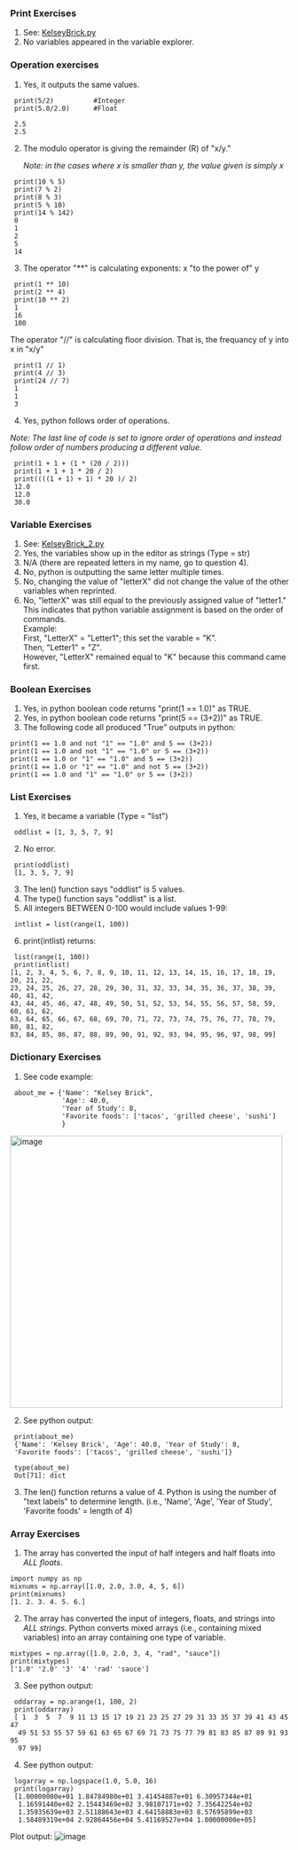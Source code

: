 ### Print Exercises
1. See: [KelseyBrick.py](https://github.com/KelseyBrick/PSYCHO-403-Fall-2022/blob/main/Assignment%202/KelseyBrick.py)
2. No variables appeared in the variable explorer.

### Operation exercises
1. Yes, it outputs the same values.
 ```
  print(5/2)          #Integer
  print(5.0/2.0)      #Float
  
  2.5
  2.5
 ```
2. The modulo operator is giving the remainder (R) of "x/y."

   *Note: in the cases where x is smaller than y, the value given is simply x*
 ```
  print(10 % 5)
  print(7 % 2)
  print(8 % 3)
  print(5 % 10)
  print(14 % 142)
  0
  1
  2
  5
  14
 ```
3. The operator "**" is calculating exponents: x "to the power of" y
 ```
  print(1 ** 10)
  print(2 ** 4)
  print(10 ** 2)
  1
  16
  100
 ```
   The operator "//" is calculating floor division. That is, the frequancy of y into x in "x/y"
 ```
  print(1 // 1)
  print(4 // 3)
  print(24 // 7)
  1
  1
  3
 ```
4. Yes, python follows order of operations. 

  *Note: The last line of code is set to ignore order of operations and instead follow order of numbers producing a different value.*
 ```
  print(1 + 1 + (1 * (20 / 2)))
  print(1 + 1 + 1 * 20 / 2)
  print((((1 + 1) + 1) * 20 )/ 2)
  12.0
  12.0
  30.0
```

### Variable Exercises
1. See: [KelseyBrick_2.py](https://github.com/KelseyBrick/PSYCHO-403-Fall-2022/blob/main/Assignment%202/KelseyBrick_2.py)
2. Yes, the variables show up in the editor as strings (Type = str)
3. N/A (there are repeated letters in my name, go to question 4).
4. No, python is outputting the same letter multiple times.
5. No, changing the value of "letterX" did not change the value of the other variables when reprinted.
6. No, "letterX" was still equal to the previously assigned value of "letter1." 
   This indicates that python variable assignment is based on the order of commands.
   <br>
   Example: <br>
     First, "LetterX" = "Letter1"; this set the varable = "K". <br>
     Then, "Letter1" = "Z". <br>
     However, "LetterX" remained equal to "K" because this command came first.

### Boolean Exercises
1. Yes, in python boolean code returns "print(1 == 1.0)" as TRUE.
2. Yes, in python boolean code returns "print(5 == (3+2))" as TRUE.
3. The following code all produced "True" outputs in python:
```
print(1 == 1.0 and not "1" == "1.0" and 5 == (3+2))
print(1 == 1.0 and not "1" == "1.0" or 5 == (3+2))
print(1 == 1.0 or "1" == "1.0" and 5 == (3+2))
print(1 == 1.0 or "1" == "1.0" and not 5 == (3+2))
print(1 == 1.0 and "1" == "1.0" or 5 == (3+2))
```

### List Exercises
1. Yes, it became a variable (Type = "list")
```
 oddlist = [1, 3, 5, 7, 9]
```
2. No error.
```
 print(oddlist)
 [1, 3, 5, 7, 9]
```
3. The len() function says "oddlist" is 5 values.
4. The type() function says "oddlist" is a list.
5. All integers BETWEEN 0-100 would include values 1-99:
```
 intlist = list(range(1, 100))
```
6. print(intlist) returns:
```
 list(range(1, 100))
 print(intlist)
[1, 2, 3, 4, 5, 6, 7, 8, 9, 10, 11, 12, 13, 14, 15, 16, 17, 18, 19, 20, 21, 22, 
23, 24, 25, 26, 27, 28, 29, 30, 31, 32, 33, 34, 35, 36, 37, 38, 39, 40, 41, 42, 
43, 44, 45, 46, 47, 48, 49, 50, 51, 52, 53, 54, 55, 56, 57, 58, 59, 60, 61, 62, 
63, 64, 65, 66, 67, 68, 69, 70, 71, 72, 73, 74, 75, 76, 77, 78, 79, 80, 81, 82, 
83, 84, 85, 86, 87, 88, 89, 90, 91, 92, 93, 94, 95, 96, 97, 98, 99]
```

### Dictionary Exercises
1. See code example:
```
 about_me = {'Name': "Kelsey Brick", 
             'Age': 40.0, 
             'Year of Study': 8, 
             'Favorite foods': ['tacos', 'grilled cheese', 'sushi']
             }
```
<img width="491" alt="image" src="https://user-images.githubusercontent.com/113373038/192044678-50f9d166-eb0f-4ea0-92cb-b941dca36a29.png">

2. See python output:
```
 print(about_me)
 {'Name': 'Kelsey Brick', 'Age': 40.0, 'Year of Study': 8, 
 'Favorite foods': ['tacos', 'grilled cheese', 'sushi']}
```
```
 type(about_me)
 Out[71]: dict
```
3. The len() function returns a value of 4. Python is using the number of "text labels" to determine length.
   (i.e., 'Name', 'Age', 'Year of Study', 'Favorite foods' = length of 4)
   
### Array Exercises
1. The array has converted the input of half integers and half floats into *ALL floats*. 
 ```
 import numpy as np
 mixnums = np.array([1.0, 2.0, 3.0, 4, 5, 6])
 print(mixnums)
 [1. 2. 3. 4. 5. 6.]
```
2. The array has converted the input of integers, floats, and strings into *ALL strings*. 
   Python converts mixed arrays (i.e., containing mixed variables) into an array containing one type of variable.
 ```
 mixtypes = np.array([1.0, 2.0, 3, 4, "rad", "sauce"])
 print(mixtypes)
 ['1.0' '2.0' '3' '4' 'rad' 'sauce']
```
3. See python output:
```
 oddarray = np.arange(1, 100, 2)
 print(oddarray)
 [ 1  3  5  7  9 11 13 15 17 19 21 23 25 27 29 31 33 35 37 39 41 43 45 47
  49 51 53 55 57 59 61 63 65 67 69 71 73 75 77 79 81 83 85 87 89 91 93 95
  97 99]
```
4. See python output:
```
 logarray = np.logspace(1.0, 5.0, 16)
 print(logarray)
 [1.00000000e+01 1.84784980e+01 3.41454887e+01 6.30957344e+01
  1.16591440e+02 2.15443469e+02 3.98107171e+02 7.35642254e+02
  1.35935639e+03 2.51188643e+03 4.64158883e+03 8.57695899e+03
  1.58489319e+04 2.92864456e+04 5.41169527e+04 1.00000000e+05]
```
Plot output:
![image](https://user-images.githubusercontent.com/113373038/192048887-3046bb0d-490f-4879-8f23-ecd365e60860.png)
